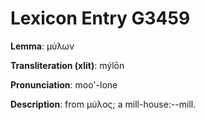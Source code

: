 # Lexicon Entry G3459

**Lemma**: μύλων

**Transliteration (xlit)**: mýlōn

**Pronunciation**: moo'-lone

**Description**:
from μύλος; a mill-house:--mill.
